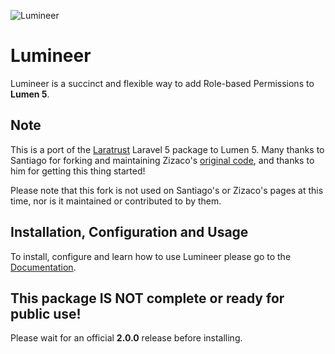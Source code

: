 ![Lumineer](http://i.imgur.com/mXDVwe4.png)

# Lumineer

Lumineer is a succinct and flexible way to add Role-based Permissions to **Lumen 5**.

## Note
This is a port of the [Laratrust](https://github.com/santigarcor/laratrust) Laravel 5 package to Lumen 5.
Many thanks to Santiago for forking and maintaining Zizaco's [original code](https://github.com/Zizaco/entrust), and thanks to him for getting this thing started!

Please note that this fork is not used on Santiago's or Zizaco's pages at this time, nor is it maintained or contributed to by them.

## Installation, Configuration and Usage
To install, configure and learn how to use Lumineer please go to the [Documentation](https://19peaches.gitbooks.io/lumineer/content).

## This package IS NOT complete or ready for public use!
Please wait for an official **2.0.0** release before installing.
